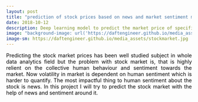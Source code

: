 ```yaml
---
layout: post
title: "prediction of stock prices based on news and market sentiment ml10"
date: 2018-10-12
description: Deep learning model to predict the market price of specific index on US stock market data from news sentiment analysis.
image: "background-image: url('https://daftengineer.github.io/media_assets/stockmarket.jpg');"
image-sm: https://daftengineer.github.io/media_assets/stockmarket.jpg
---
```


<div style="color:black;"><p></p>

<p style="text-align:justify;">Predicting the stock market prices has been well studied subject in whole data analytics field but the problem with stock market is, that is highly relient on the collective human behaviour and sentiment towards the market. Now volatility in market is dependent on human sentiment which is harder to quantify. The most impactful thing to human sentiment about the stock is news. In this project I will try to predict the stock market with the help of news and sentiment around it. </p>
<p style="text-align:justify;"></p>
<p style="text-align:justify;"></p>
<p style="text-align:justify;"></p>
<p style="text-align:justify;"></p>
<p style="text-align:justify;"></p>
<p style="text-align:justify;"></p>
<p style="text-align:justify;"></p>
</div>

